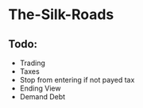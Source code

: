 # The-Silk-Roads

## Todo:

* Trading
* Taxes
* Stop from entering if not payed tax
* Ending View
* Demand Debt